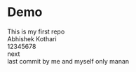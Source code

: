 # Demo
This is my first repo
<br>
Abhishek Kothari
<br>
12345678
<br>
next
<br>
last commit by me and myself only
manan
